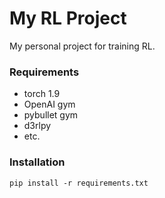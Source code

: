 # My RL Project
My personal project for training RL.

### Requirements
- torch 1.9
- OpenAI gym
- pybullet gym
- d3rlpy
- etc.

### Installation
```
pip install -r requirements.txt
```